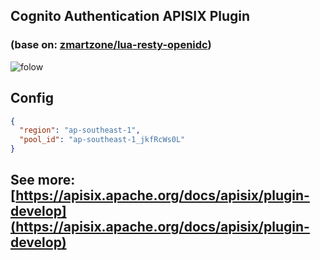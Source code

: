 ## Cognito Authentication APISIX Plugin 
### (base on: [zmartzone/lua-resty-openidc](https://github.com/zmartzone/lua-resty-openidc))
![folow](https://static.apiseven.com/202108/1643096414141-ccbc33c0-7899-445a-a2f8-b6d5341c44df.jpg)

## Config
```json
{
  "region": "ap-southeast-1",
  "pool_id": "ap-southeast-1_jkfRcWs0L"
}
```
## See more: [https://apisix.apache.org/docs/apisix/plugin-develop](https://apisix.apache.org/docs/apisix/plugin-develop)